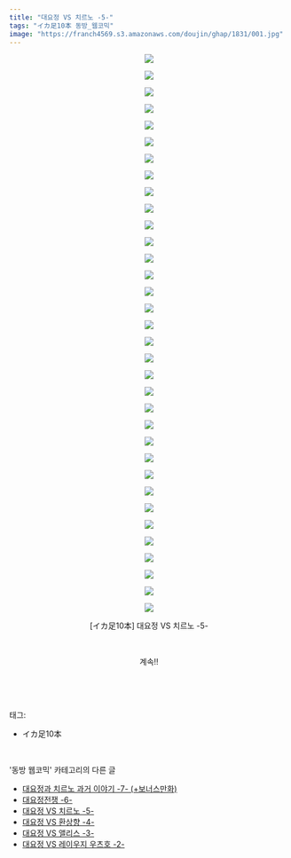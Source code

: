 ```yaml
---
title: "대요정 VS 치르노 -5-"
tags: "イカ足10本 동방_웹코믹"
image: "https://franch4569.s3.amazonaws.com/doujin/ghap/1831/001.jpg"
---
```

<div class="article">
<p style="text-align: center; clear: none; float: none;"><img src="{{ site.imgserver2 }}/ghap/1831/001.jpg"/></p>
<p style="text-align: center; clear: none; float: none;"><img src="{{ site.imgserver2 }}/ghap/1831/002.jpg"/></p>
<p style="text-align: center; clear: none; float: none;"><img src="{{ site.imgserver2 }}/ghap/1831/003.jpg"/></p>
<p style="text-align: center; clear: none; float: none;"><img src="{{ site.imgserver2 }}/ghap/1831/004.jpg"/></p>
<p style="text-align: center; clear: none; float: none;"><img src="{{ site.imgserver2 }}/ghap/1831/005.jpg"/></p>
<p style="text-align: center; clear: none; float: none;"><img src="{{ site.imgserver2 }}/ghap/1831/006.jpg"/></p>
<p style="text-align: center; clear: none; float: none;"><img src="{{ site.imgserver2 }}/ghap/1831/007.jpg"/></p>
<p style="text-align: center; clear: none; float: none;"><img src="{{ site.imgserver2 }}/ghap/1831/008.jpg"/></p>
<p style="text-align: center; clear: none; float: none;"><img src="{{ site.imgserver2 }}/ghap/1831/009.jpg"/></p>
<p style="text-align: center; clear: none; float: none;"><img src="{{ site.imgserver2 }}/ghap/1831/010.jpg"/></p>
<p style="text-align: center; clear: none; float: none;"><img src="{{ site.imgserver2 }}/ghap/1831/011.jpg"/></p>
<p style="text-align: center; clear: none; float: none;"><img src="{{ site.imgserver2 }}/ghap/1831/012.jpg"/></p>
<p style="text-align: center; clear: none; float: none;"><img src="{{ site.imgserver2 }}/ghap/1831/013.jpg"/></p>
<p style="text-align: center; clear: none; float: none;"><img src="{{ site.imgserver2 }}/ghap/1831/014.jpg"/></p>
<p style="text-align: center; clear: none; float: none;"><img src="{{ site.imgserver2 }}/ghap/1831/015.jpg"/></p>
<p style="text-align: center; clear: none; float: none;"><img src="{{ site.imgserver2 }}/ghap/1831/016.jpg"/></p>
<p style="text-align: center; clear: none; float: none;"><img src="{{ site.imgserver2 }}/ghap/1831/017.jpg"/></p>
<p style="text-align: center; clear: none; float: none;"><img src="{{ site.imgserver2 }}/ghap/1831/018.jpg"/></p>
<p style="text-align: center; clear: none; float: none;"><img src="{{ site.imgserver2 }}/ghap/1831/019.jpg"/></p>
<p style="text-align: center; clear: none; float: none;"><img src="{{ site.imgserver2 }}/ghap/1831/020.jpg"/></p>
<p style="text-align: center; clear: none; float: none;"><img src="{{ site.imgserver2 }}/ghap/1831/021.jpg"/></p>
<p style="text-align: center; clear: none; float: none;"><img src="{{ site.imgserver2 }}/ghap/1831/022.jpg"/></p>
<p style="text-align: center; clear: none; float: none;"><img src="{{ site.imgserver2 }}/ghap/1831/023.jpg"/></p>
<p style="text-align: center; clear: none; float: none;"><img src="{{ site.imgserver2 }}/ghap/1831/024.jpg"/></p>
<p style="text-align: center; clear: none; float: none;"><img src="{{ site.imgserver2 }}/ghap/1831/025.jpg"/></p>
<p style="text-align: center; clear: none; float: none;"><img src="{{ site.imgserver2 }}/ghap/1831/026.jpg"/></p>
<p style="text-align: center; clear: none; float: none;"><img src="{{ site.imgserver2 }}/ghap/1831/027.jpg"/></p>
<p style="text-align: center; clear: none; float: none;"><img src="{{ site.imgserver2 }}/ghap/1831/028.jpg"/></p>
<p style="text-align: center; clear: none; float: none;"><img src="{{ site.imgserver2 }}/ghap/1831/029.jpg"/></p>
<p style="text-align: center; clear: none; float: none;"><img src="{{ site.imgserver2 }}/ghap/1831/030.jpg"/></p>
<p style="text-align: center; clear: none; float: none;"><img src="{{ site.imgserver2 }}/ghap/1831/031.jpg"/></p>
<p style="text-align: center; clear: none; float: none;"><img src="{{ site.imgserver2 }}/ghap/1831/032.jpg"/></p>
<p style="text-align: center; clear: none; float: none;"><img src="{{ site.imgserver2 }}/ghap/1831/033.jpg"/></p>
<p style="text-align: center; clear: none; float: none;"><img src="{{ site.imgserver2 }}/ghap/1831/034.jpg"/></p>
<p style="text-align: center; clear: none; float: none;">[イカ足10本] 대요정 VS 치르노 -5-</p>
<p style="text-align: center; clear: none; float: none;"><br/></p>
<p style="text-align: center; clear: none; float: none;">계속!!</p>
<p><br/></p>
</div><br/>
<div class="tagTrail">
<p>태그: </p>
<ul>
<li>イカ足10本</li>
</ul>
</div><br/>
<div class="another">
<p>'동방 웹코믹' 카테고리의 다른 글</p>
<ul>
<li><a href="/ghap_1833">대요정과 치르노 과거 이야기 -7- (+보너스만화)</a></li>
<li><a href="/ghap_1832">대요정전쟁 -6-</a></li>
<li><a href="/ghap_1831">대요정 VS 치르노 -5-</a></li>
<li><a href="/ghap_1830">대요정 VS 환상향 -4-</a></li>
<li><a href="/ghap_1829">대요정 VS 앨리스 -3-</a></li>
<li><a href="/ghap_1828">대요정 VS 레이우지 우츠호 -2-</a></li>
</ul>
</div><br/>
<div class="cb_module cb_fluid">
<div class="cb_wrt cb_profile">
</div><!-- commentList close -->
</div><br/>
